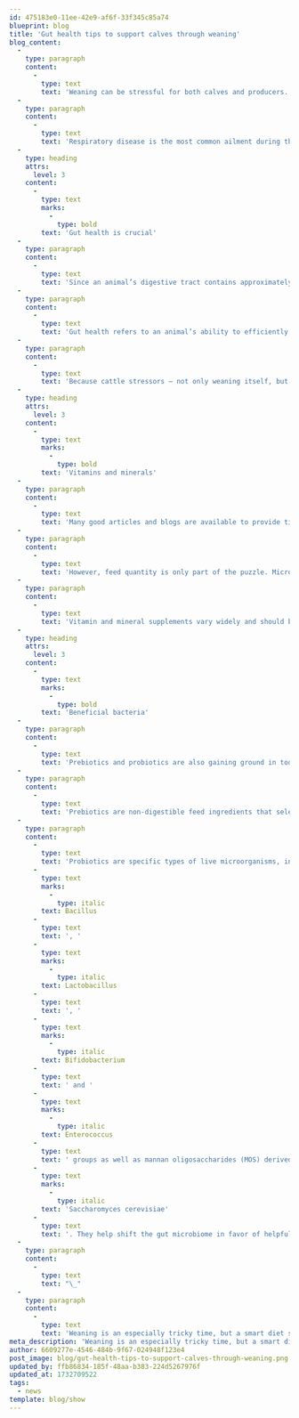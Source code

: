 ```yaml
---
id: 475183e0-11ee-42e9-af6f-33f345c85a74
blueprint: blog
title: 'Gut health tips to support calves through weaning'
blog_content:
  -
    type: paragraph
    content:
      -
        type: text
        text: 'Weaning can be stressful for both calves and producers. A good diet can help, supporting the calves’ growth and productivity throughout the feeding period. Importantly, such a diet can also guard against illness and bacterial infection, both of which can gain a toehold at this transitional time.'
  -
    type: paragraph
    content:
      -
        type: text
        text: 'Respiratory disease is the most common ailment during the weaning period. For example, a calf is most susceptible to bovine respiratory disease (BRD) during its first four weeks post-weaning. BRD costs the beef industry over $1 billion annually, and prevention is key in reducing treatment costs and preventing performance losses.'
  -
    type: heading
    attrs:
      level: 3
    content:
      -
        type: text
        marks:
          -
            type: bold
        text: 'Gut health is crucial'
  -
    type: paragraph
    content:
      -
        type: text
        text: 'Since an animal’s digestive tract contains approximately 70% of its entire immune system, rumen development and gut health should be at the top of the list when weaning and receiving calves and getting them started on feed.'
  -
    type: paragraph
    content:
      -
        type: text
        text: 'Gut health refers to an animal’s ability to efficiently absorb and utilize nutrients and to keep harmful microbes and pathogens contained. If the lining, or barrier, of the digestive tract is weak, these microbes and pathogens can escape into the rest of the body, causing numerous diseases, including BRD.'
  -
    type: paragraph
    content:
      -
        type: text
        text: 'Because cattle stressors — not only weaning itself, but transportation, commingling, changes in diet, and diet restriction — can harm the gut lining, continuous support for gut health is essential. Feeding strategies that focus on this are vital to increasing performance and reducing treatment costs, leading to more profitable production.'
  -
    type: heading
    attrs:
      level: 3
    content:
      -
        type: text
        marks:
          -
            type: bold
        text: 'Vitamins and minerals'
  -
    type: paragraph
    content:
      -
        type: text
        text: 'Many good articles and blogs are available to provide tips for successfully weaning calves and adapting them to feed. A good rule of thumb is that calves should be consuming 2.5% to 3% (on a 100% dry matter basis) of their body weight within the first 30 days post weaning. Gradual increases in feed quantity, along with gradual diet or ingredient changes, will aid in the proper adaptation of rumen microflora, improving gut health.'
  -
    type: paragraph
    content:
      -
        type: text
        text: 'However, feed quantity is only part of the puzzle. Microbes within the digestive tract have vitamin and mineral requirements for proper function and nutrient digestion. Supplementing these in the weaning ration is crucial to gut health, not only supporting nutrient uptake overall but enhancing immunity and improving response to vaccines and treatments.'
  -
    type: paragraph
    content:
      -
        type: text
        text: 'Vitamin and mineral supplements vary widely and should be chosen carefully for maximum benefit. For example, organic trace minerals are considerably more bioavailable to calves during weaning, which aids in nutrient absorption, bolsters gut health, and reduces harmful excretions of excess minerals into the environment.'
  -
    type: heading
    attrs:
      level: 3
    content:
      -
        type: text
        marks:
          -
            type: bold
        text: 'Beneficial bacteria'
  -
    type: paragraph
    content:
      -
        type: text
        text: 'Prebiotics and probiotics are also gaining ground in today’s feeding and supplementation programs. Both are excellent options to improve gut health at weaning.'
  -
    type: paragraph
    content:
      -
        type: text
        text: 'Prebiotics are non-digestible feed ingredients that selectively stimulate the growth and activity of bacteria within the digestive tract, providing “food” for the beneficial microbes already existing there. Research shows that prebiotics enhance rumen fermentation, improve digestion, aid in nutrient absorption, and contribute to immune system development.'
  -
    type: paragraph
    content:
      -
        type: text
        text: 'Probiotics are specific types of live microorganisms, including bacteria from the '
      -
        type: text
        marks:
          -
            type: italic
        text: Bacillus
      -
        type: text
        text: ', '
      -
        type: text
        marks:
          -
            type: italic
        text: Lactobacillus
      -
        type: text
        text: ', '
      -
        type: text
        marks:
          -
            type: italic
        text: Bifidobacterium
      -
        type: text
        text: ' and '
      -
        type: text
        marks:
          -
            type: italic
        text: Enterococcus
      -
        type: text
        text: ' groups as well as mannan oligosaccharides (MOS) derived from yeasts such as '
      -
        type: text
        marks:
          -
            type: italic
        text: 'Saccharomyces cerevisiae'
      -
        type: text
        text: '. They help shift the gut microbiome in favor of helpful microbes that are known to improve health and performance. Probiotics also naturally produce metabolites such as short-chain fatty acids (SCFAs), vitamins, enzymes and antimicrobial compounds, which play important roles in building gut health and integrity and reducing harmful inflammation.'
  -
    type: paragraph
    content:
      -
        type: text
        text: "\_"
  -
    type: paragraph
    content:
      -
        type: text
        text: 'Weaning is an especially tricky time, but a smart diet strategy can turn it into an opportunity. By providing good nutrition to your calves, you can promote growth and productivity, prevent illness and infection, and maximize profitability.'
meta_description: 'Weaning is an especially tricky time, but a smart diet strategy can turn it into an opportunity. By providing good nutrition to your calves, you can promote growth and productivity, prevent illness and infection, and maximize profitability.'
author: 6609277e-4546-484b-9f67-024948f123e4
post_image: blog/gut-health-tips-to-support-calves-through-weaning.png.jpg
updated_by: ffb86834-185f-48aa-b383-224d5267976f
updated_at: 1732709522
tags:
  - news
template: blog/show
---
```


